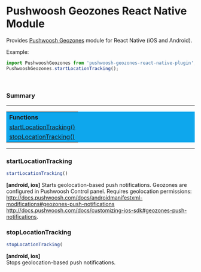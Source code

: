 # Pushwoosh Geozones React Native Module #

Provides [Pushwoosh Geozones](https://www.pushwoosh.com/docs/geozones) module for React Native (iOS and Android).

Example:

```js
import PushwooshGeozones from 'pushwoosh-geozones-react-native-plugin';
PushwooshGeozones.startLocationTracking();
```

<br>
<h3>Summary</h3>
<hr />
<table width=100% style='background-color:#0EA7ED;'>
<tbody>
<tr>
<th align="left" colspan="2"><strong>Functions</strong></th>
</tr>
<tr class="even"><td><a href="#startLocationTracking">startLocationTracking()</a></td></tr>
<tr class="odd"><td><a href="#stopLocationTracking">stopLocationTracking()</a></td></tr>
</tbody>
</table>
<hr />


### startLocationTracking

```js
startLocationTracking()
```

**[android, ios]**
Starts geolocation-based push notifications. Geozones are configured in Pushwoosh Control panel.
Requires geolocation permissions:  
http://docs.pushwoosh.com/docs/androidmanifestxml-modifications#geozones-push-notifications   http://docs.pushwoosh.com/docs/customizing-ios-sdk#geozones-push-notifications.


### stopLocationTracking

```js
stopLocationTracking(
```
**[android, ios]**  
Stops geolocation-based push notifications.
